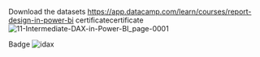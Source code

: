 Download the datasets
https://app.datacamp.com/learn/courses/report-design-in-power-bi
certificatecertificate
![11-Intermediate-DAX-in-Power-BI_page-0001](https://github.com/shrutipitale/Data-Analyst-in-Power-BI/assets/80112581/4bacddef-1a8c-4f01-ad4a-d1d17af5d98f)

Badge
![idax](https://github.com/shrutipitale/Data-Analyst-in-Power-BI/assets/80112581/2e75d653-2c75-4cd2-be8a-0138c60e5a03)
